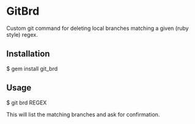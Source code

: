 # GitBrd

Custom git command for deleting local branches matching a given (ruby style) regex.

## Installation

  $ gem install git_brd

## Usage

  $ git brd REGEX

  This will list the matching branches and ask for confirmation.
